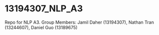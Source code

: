 # 13194307_NLP_A3
Repo for NLP A3. Group Members: Jamil Daher (13194307), Nathan Tran (13244607), Daniel Guo (13189675)
